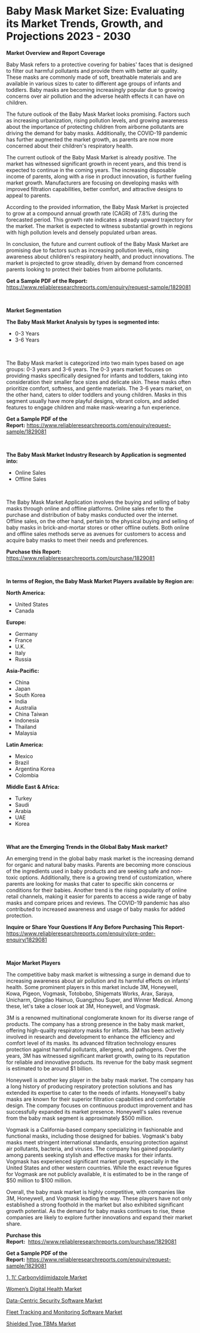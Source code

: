 <p><h1>Baby Mask Market Size: Evaluating its Market Trends, Growth, and Projections 2023 - 2030</h1></p><p><strong>Market Overview and Report Coverage</strong></p>
<p><p>Baby Mask refers to a protective covering for babies' faces that is designed to filter out harmful pollutants and provide them with better air quality. These masks are commonly made of soft, breathable materials and are available in various sizes to cater to different age groups of infants and toddlers. Baby masks are becoming increasingly popular due to growing concerns over air pollution and the adverse health effects it can have on children.</p><p>The future outlook of the Baby Mask Market looks promising. Factors such as increasing urbanization, rising pollution levels, and growing awareness about the importance of protecting children from airborne pollutants are driving the demand for baby masks. Additionally, the COVID-19 pandemic has further augmented the market growth, as parents are now more concerned about their children's respiratory health.</p><p>The current outlook of the Baby Mask Market is already positive. The market has witnessed significant growth in recent years, and this trend is expected to continue in the coming years. The increasing disposable income of parents, along with a rise in product innovation, is further fueling market growth. Manufacturers are focusing on developing masks with improved filtration capabilities, better comfort, and attractive designs to appeal to parents.</p><p>According to the provided information, the Baby Mask Market is projected to grow at a compound annual growth rate (CAGR) of 7.8% during the forecasted period. This growth rate indicates a steady upward trajectory for the market. The market is expected to witness substantial growth in regions with high pollution levels and densely populated urban areas.</p><p>In conclusion, the future and current outlook of the Baby Mask Market are promising due to factors such as increasing pollution levels, rising awareness about children's respiratory health, and product innovations. The market is projected to grow steadily, driven by demand from concerned parents looking to protect their babies from airborne pollutants.</p></p>
<p><strong>Get a Sample PDF of the Report:</strong> <a href="https://www.reliableresearchreports.com/enquiry/request-sample/1829081">https://www.reliableresearchreports.com/enquiry/request-sample/1829081</a></p>
<p>&nbsp;</p>
<p><strong>Market Segmentation</strong></p>
<p><strong>The Baby Mask Market Analysis by types is segmented into:</strong></p>
<p><ul><li>0-3 Years</li><li>3-6 Years</li></ul></p>
<p>&nbsp;</p>
<p><p>The Baby Mask market is categorized into two main types based on age groups: 0-3 years and 3-6 years. The 0-3 years market focuses on providing masks specifically designed for infants and toddlers, taking into consideration their smaller face sizes and delicate skin. These masks often prioritize comfort, softness, and gentle materials. The 3-6 years market, on the other hand, caters to older toddlers and young children. Masks in this segment usually have more playful designs, vibrant colors, and added features to engage children and make mask-wearing a fun experience.</p></p>
<p><strong>Get a Sample PDF of the Report:</strong>&nbsp;<a href="https://www.reliableresearchreports.com/enquiry/request-sample/1829081">https://www.reliableresearchreports.com/enquiry/request-sample/1829081</a></p>
<p>&nbsp;</p>
<p><strong>The Baby Mask Market Industry Research by Application is segmented into:</strong></p>
<p><ul><li>Online Sales</li><li>Offline Sales</li></ul></p>
<p>&nbsp;</p>
<p><p>The Baby Mask Market Application involves the buying and selling of baby masks through online and offline platforms. Online sales refer to the purchase and distribution of baby masks conducted over the internet. Offline sales, on the other hand, pertain to the physical buying and selling of baby masks in brick-and-mortar stores or other offline outlets. Both online and offline sales methods serve as avenues for customers to access and acquire baby masks to meet their needs and preferences.</p></p>
<p><strong>Purchase this Report:</strong>&nbsp; <a href="https://www.reliableresearchreports.com/purchase/1829081">https://www.reliableresearchreports.com/purchase/1829081</a></p>
<p>&nbsp;</p>
<p><strong>In terms of Region, the Baby Mask Market Players available by Region are:</strong></p>
<p>
    <p> <strong> North America: </strong>
        <ul>
            <li>United States</li>
            <li>Canada</li>
        </ul>
        </p> 
    <p> <strong> Europe: </strong>
        <ul>
            <li>Germany</li>
            <li>France</li>
            <li>U.K.</li>
            <li>Italy</li>
            <li>Russia</li>
        </ul>
        </p> 
    <p> <strong> Asia-Pacific: </strong>
        <ul>
            <li>China</li>
            <li>Japan</li>
            <li>South Korea</li>
            <li>India</li>
            <li>Australia</li>
            <li>China Taiwan</li>
            <li>Indonesia</li>
            <li>Thailand</li>
            <li>Malaysia</li>
        </ul>
        </p> 
    <p> <strong> Latin America: </strong>
        <ul>
            <li>Mexico</li>
            <li>Brazil</li>
            <li>Argentina Korea</li>
            <li>Colombia</li>
        </ul>
        </p> 
    <p> <strong> Middle East & Africa: </strong>
        <ul>
            <li>Turkey</li>
            <li>Saudi</li>
            <li>Arabia</li>
            <li>UAE</li>
            <li>Korea</li>
        </ul>
    </p>
    </p>
<p>&nbsp;</p>
<p><strong>What are the Emerging Trends in the Global Baby Mask market?</strong></p>
<p><p>An emerging trend in the global baby mask market is the increasing demand for organic and natural baby masks. Parents are becoming more conscious of the ingredients used in baby products and are seeking safe and non-toxic options. Additionally, there is a growing trend of customization, where parents are looking for masks that cater to specific skin concerns or conditions for their babies. Another trend is the rising popularity of online retail channels, making it easier for parents to access a wide range of baby masks and compare prices and reviews. The COVID-19 pandemic has also contributed to increased awareness and usage of baby masks for added protection.</p></p>
<p><strong>Inquire or Share Your Questions If Any Before Purchasing This Report</strong>- <a href="https://www.reliableresearchreports.com/enquiry/pre-order-enquiry/1829081">https://www.reliableresearchreports.com/enquiry/pre-order-enquiry/1829081</a></p>
<p>&nbsp;</p>
<p><strong>Major Market Players</strong></p>
<p><p>The competitive baby mask market is witnessing a surge in demand due to increasing awareness about air pollution and its harmful effects on infants' health. Some prominent players in this market include 3M, Honeywell, Kowa, Pigeon, Vogmask, Totobobo, Shigemats Works, Arax, Saraya, Unicharm, Qingdao Hainuo, Guangzhou Super, and Winner Medical. Among these, let's take a closer look at 3M, Honeywell, and Vogmask.</p><p>3M is a renowned multinational conglomerate known for its diverse range of products. The company has a strong presence in the baby mask market, offering high-quality respiratory masks for infants. 3M has been actively involved in research and development to enhance the efficiency and comfort level of its masks. Its advanced filtration technology ensures protection against harmful pollutants, allergens, and pathogens. Over the years, 3M has witnessed significant market growth, owing to its reputation for reliable and innovative products. Its revenue for the baby mask segment is estimated to be around $1 billion.</p><p>Honeywell is another key player in the baby mask market. The company has a long history of producing respiratory protection solutions and has extended its expertise to cater to the needs of infants. Honeywell's baby masks are known for their superior filtration capabilities and comfortable design. The company focuses on continuous product improvement and has successfully expanded its market presence. Honeywell's sales revenue from the baby mask segment is approximately $500 million.</p><p>Vogmask is a California-based company specializing in fashionable and functional masks, including those designed for babies. Vogmask's baby masks meet stringent international standards, ensuring protection against air pollutants, bacteria, and viruses. The company has gained popularity among parents seeking stylish and effective masks for their infants. Vogmask has experienced significant market growth, especially in the United States and other western countries. While the exact revenue figures for Vogmask are not publicly available, it is estimated to be in the range of $50 million to $100 million.</p><p>Overall, the baby mask market is highly competitive, with companies like 3M, Honeywell, and Vogmask leading the way. These players have not only established a strong foothold in the market but also exhibited significant growth potential. As the demand for baby masks continues to rise, these companies are likely to explore further innovations and expand their market share.</p></p>
<p><strong>Purchase this Report:</strong>&nbsp;&nbsp;<a href="https://www.reliableresearchreports.com/purchase/1829081">https://www.reliableresearchreports.com/purchase/1829081</a></p>
<p></p>
<p><strong>Get a Sample PDF of the Report:</strong>&nbsp;<a href="https://www.reliableresearchreports.com/enquiry/request-sample/1829081">https://www.reliableresearchreports.com/enquiry/request-sample/1829081</a></p>
<p><p><a href="https://github.com/rahu1502/Market-Research-Report-List-1/blob/main/1-1-carbonyldiimidazole-market.md">1, 1\' Carbonyldiimidazole Market</a></p><p><a href="https://github.com/rahu1501/Market-Research-Report-List-1/blob/main/womens-digital-health-market.md">Women’s Digital Health Market</a></p><p><a href="https://medium.com/@robinsinghrp23/data-centric-security-software-market-size-and-market-trends-complete-industry-overview-2023-to-7b9593f27167">Data-Centric Security Software Market</a></p><p><a href="https://medium.com/@sureshrainarp23/fleet-tracking-and-monitoring-software-market-insight-market-trends-growth-forecasted-from-2023-6ca0d8f6a30a">Fleet Tracking and Monitoring Software Market</a></p><p><a href="https://www.linkedin.com/pulse/decoding-shielded-type-tbms-market-deep-dive-latest-trends/">Shielded Type TBMs Market</a></p></p>